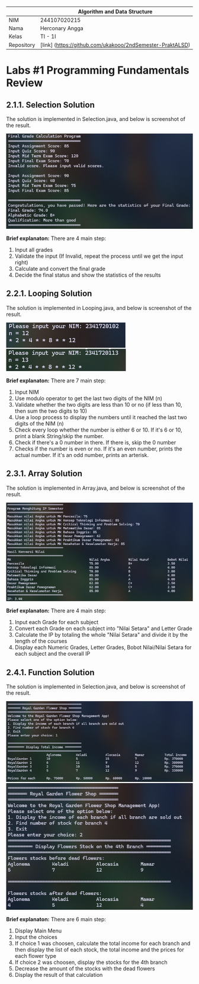|  | Algorithm and Data Structure |
|--|--|
| NIM |  244107020215|
| Nama |  Herconary Angga |
| Kelas | TI - 1I |
| Repository | [link] (https://github.com/ukakooo/2ndSemester-PraktALSD) |

# Labs #1 Programming Fundamentals Review

## 2.1.1. Selection Solution

The solution is implemented in Selection.java, and below is screenshot of the result.

![Screenshot](img/selection.png)

**Brief explanaton:** There are 4 main step: 
1. Input all grades
2. Validate the input (If Invalid, repeat the process until we get the input right)
3. Calculate and convert the final grade
4. Decide the final status and show the statistics of the results

## 2.2.1. Looping Solution

The solution is implemented in Looping.java, and below is screenshot of the result.

![Screenshot](img/looping.png)
![Screenshot](img/looping1.png)

**Brief explanaton:** There are 7 main step: 
1. Input NIM
2. Use modulo operator to get the last two digits of the NIM (n)
3. Validate whether the two digits are less than 10 or no (if less than 10, then sum the two digits to 10)
4. Use a loop process to display the numbers until it reached the last two digits of the NIM (n)
5. Check every loop whether the number is either 6 or 10. If it's 6 or 10, print a blank String/skip the number.
6. Check if there's a 0 number in there. If there is, skip the 0 number
7. Checks if the number is even or no. If it's an even number, prints the actual number. If it's an odd number, prints an arterisk.

## 2.3.1. Array Solution

The solution is implemented in Array.java, and below is screenshot of the result.

![Screenshot](img/array.png)

**Brief explanaton:** There are 4 main step: 
1. Input each Grade for each subject
2. Convert each Grade on each subject into "Nilai Setara" and Letter Grade
3. Calculate the IP by totaling the whole "Nilai Setara" and divide it by the length of the courses
4. Display each Numeric Grades, Letter Grades, Bobot Nilai/Nilai Setara for each subject and the overall IP

## 2.4.1. Function Solution

The solution is implemented in Selection.java, and below is screenshot of the result.

![Screenshot](img/function.png)
![Screenshot](img/function1.png)

**Brief explanaton:** There are 6 main step: 
1. Display Main Menu
2. Input the choices
3. If choice 1 was choosen, calculate the total income for each branch and then display the list of each stock, the total income and the prices for each flower type
4. If choice 2 was choosen, display the stocks for the 4th branch
5. Decrease the amount of the stocks with the dead flowers
6. Display the result of that calculation